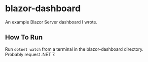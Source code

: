# blazor-dashboard
An example Blazor Server dashboard I wrote.

## How To Run

Run `dotnet watch` from a terminal in the blazor-dashboard directory. Probably request .NET 7.

